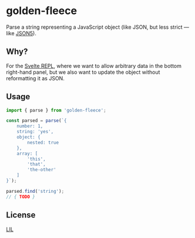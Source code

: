 # golden-fleece

Parse a string representing a JavaScript object (like JSON, but less strict — like [JSON5](http://json5.org/)).

## Why?

For the [Svelte REPL](https://svlte.technology/repl), where we want to allow arbitrary data in the bottom right-hand panel, but we also want to update the object without reformatting it as JSON.


## Usage

```js
import { parse } from 'golden-fleece';

const parsed = parse(`{
	number: 1,
	string: 'yes',
	object: {
		nested: true
	},
	array: [
		'this',
		'that',
		'the-other'
	]
}`);

parsed.find('string');
// { TODO }
```

## License

[LIL](LICENSE)